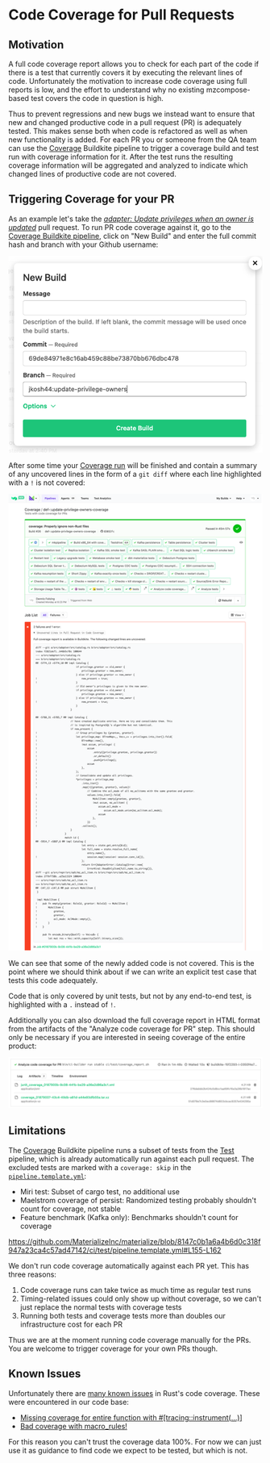 # Code Coverage for Pull Requests

## Motivation

A full code coverage report allows you to check for each part of the code if there is a test that currently covers it by executing the relevant lines of code. Unfortunately the motivation to increase code coverage using full reports is low, and the effort to understand why no existing mzcompose-based test covers the code in question is high.

Thus to prevent regressions and new bugs we instead want to ensure that new and changed productive code in a pull request (PR) is adequately tested. This makes sense both when code is refactored as well as when new functionality is added. For each PR you or someone from the QA team can use the [Coverage](https://buildkite.com/materialize/coverage/builds) Buildkite pipeline to trigger a coverage build and test run with coverage information for it. After the test runs the resulting coverage information will be aggregated and analyzed to indicate which changed lines of productive code are not covered.

## Triggering Coverage for your PR

As an example let's take the *[adapter: Update privileges when an owner is updated](https://github.com/MaterializeInc/materialize/pull/18777)* pull request. To run PR code coverage against it, go to the [Coverage Buildkite pipeline](https://buildkite.com/materialize/coverage), click on "New Build" and enter the full commit hash and branch with your Github username:

![Commit: 69de84971e8c16ab459c88be73870bb676dbc478, Branch: jkosh44:update-privilege-owners](assets/coverage-new-build.png)

After some time your [Coverage run](https://buildkite.com/materialize/coverage/builds/26) will be finished and contain a summary of any uncovered lines in the form of a `git diff` where each line highlighted with a `!` is not covered:

![Uncovered Lines in Pull Request](assets/coverage-uncovered-lines.png)

We can see that some of the newly added code is not covered. This is the point where we should think about if we can write an explicit test case that tests this code adequately.

Code that is only covered by unit tests, but not by any end-to-end test, is highlighted with a `.` instead of `!`.

Additionally you can also download the full coverage report in HTML format from the artifacts of the "Analyze code coverage for PR" step. This should only be necessary if you are interested in seeing coverage of the entire product:

![Artifacts](assets/coverage-artifacts.png)

## Limitations

The [Coverage](https://buildkite.com/materialize/coverage/builds) Buildkite pipeline runs a subset of tests from the [Test](https://buildkite.com/materialize/test) pipeline, which is already automatically run against each pull request. The excluded tests are marked with a `coverage: skip` in the [`pipeline.template.yml`](https://github.com/MaterializeInc/materialize/blob/main/ci/test/pipeline.template.yml):

- Miri test: Subset of cargo test, no additional use
- Maelstrom coverage of persist: Randomized testing probably shouldn't count for coverage, not stable
- Feature benchmark (Kafka only): Benchmarks shouldn't count for coverage

https://github.com/MaterializeInc/materialize/blob/8147c0b1a6a4b6d0c318f947a23ca4c57ad47142/ci/test/pipeline.template.yml#L155-L162

We don't run code coverage automatically against each PR yet. This has three reasons:
1. Code coverage runs can take twice as much time as regular test runs
2. Timing-related issues could only show up without coverage, so we can't just replace the normal tests with coverage tests
3. Running both tests and coverage tests more than doubles our infrastructure cost for each PR

Thus we are at the moment running code coverage manually for the PRs. You are welcome to trigger coverage for your own PRs though.

## Known Issues

Unfortunately there are [many known issues](https://github.com/rust-lang/rust/labels/A-code-coverage) in Rust's code coverage. These were encountered in our code base:
- [Missing coverage for entire function with #[tracing::instrument(...)]](https://github.com/rust-lang/rust/issues/110486)
- [Bad coverage with macro_rules!](https://github.com/rust-lang/rust/issues/110487)

For this reason you can't trust the coverage data 100%. For now we can just use it as guidance to find code we expect to be tested, but which is not.
